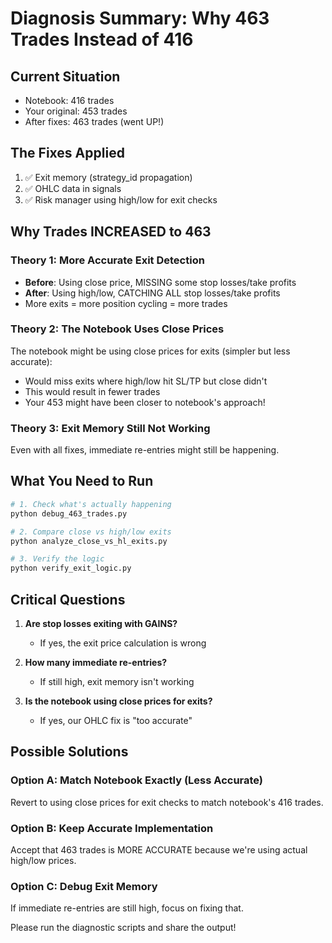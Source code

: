 # Diagnosis Summary: Why 463 Trades Instead of 416

## Current Situation
- Notebook: 416 trades
- Your original: 453 trades 
- After fixes: 463 trades (went UP!)

## The Fixes Applied
1. ✅ Exit memory (strategy_id propagation)
2. ✅ OHLC data in signals
3. ✅ Risk manager using high/low for exit checks

## Why Trades INCREASED to 463

### Theory 1: More Accurate Exit Detection
- **Before**: Using close price, MISSING some stop losses/take profits
- **After**: Using high/low, CATCHING ALL stop losses/take profits
- More exits = more position cycling = more trades

### Theory 2: The Notebook Uses Close Prices
The notebook might be using close prices for exits (simpler but less accurate):
- Would miss exits where high/low hit SL/TP but close didn't
- This would result in fewer trades
- Your 453 might have been closer to notebook's approach!

### Theory 3: Exit Memory Still Not Working
Even with all fixes, immediate re-entries might still be happening.

## What You Need to Run

```bash
# 1. Check what's actually happening
python debug_463_trades.py

# 2. Compare close vs high/low exits
python analyze_close_vs_hl_exits.py

# 3. Verify the logic
python verify_exit_logic.py
```

## Critical Questions

1. **Are stop losses exiting with GAINS?** 
   - If yes, the exit price calculation is wrong

2. **How many immediate re-entries?**
   - If still high, exit memory isn't working

3. **Is the notebook using close prices for exits?**
   - If yes, our OHLC fix is "too accurate"

## Possible Solutions

### Option A: Match Notebook Exactly (Less Accurate)
Revert to using close prices for exit checks to match notebook's 416 trades.

### Option B: Keep Accurate Implementation
Accept that 463 trades is MORE ACCURATE because we're using actual high/low prices.

### Option C: Debug Exit Memory
If immediate re-entries are still high, focus on fixing that.

Please run the diagnostic scripts and share the output!
